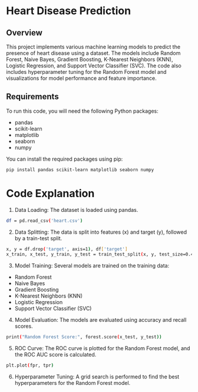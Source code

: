 # Heart Disease Prediction

## Overview
This project implements various machine learning models to predict the presence of heart disease using a dataset. The models include Random Forest, Naive Bayes, Gradient Boosting, K-Nearest Neighbors (KNN), Logistic Regression, and Support Vector Classifier (SVC). The code also includes hyperparameter tuning for the Random Forest model and visualizations for model performance and feature importance.

## Requirements
To run this code, you will need the following Python packages:
- pandas
- scikit-learn
- matplotlib
- seaborn
- numpy

You can install the required packages using pip:
```bash
pip install pandas scikit-learn matplotlib seaborn numpy
```

# Code Explanation
1. Data Loading: The dataset is loaded using pandas.

```bash
df = pd.read_csv('heart.csv')
```

2. Data Splitting: The data is split into features (x) and target (y), followed by a train-test split.
```bash
x, y = df.drop('target', axis=1), df['target']
x_train, x_test, y_train, y_test = train_test_split(x, y, test_size=0.4, random_state=9)
```

3. Model Training: Several models are trained on the training data:
- Random Forest 
- Naive Bayes
- Gradient Boosting
- K-Nearest Neighbors (KNN)
- Logistic Regression
- Support Vector Classifier (SVC)


4. Model Evaluation: The models are evaluated using accuracy and recall scores.

```bash
print("Random Forest Score:", forest.score(x_test, y_test))
```

5. ROC Curve: The ROC curve is plotted for the Random Forest model, and the ROC AUC score is calculated.
```bash
plt.plot(fpr, tpr)
```

6. Hyperparameter Tuning: A grid search is performed to find the best hyperparameters for the Random Forest model.
